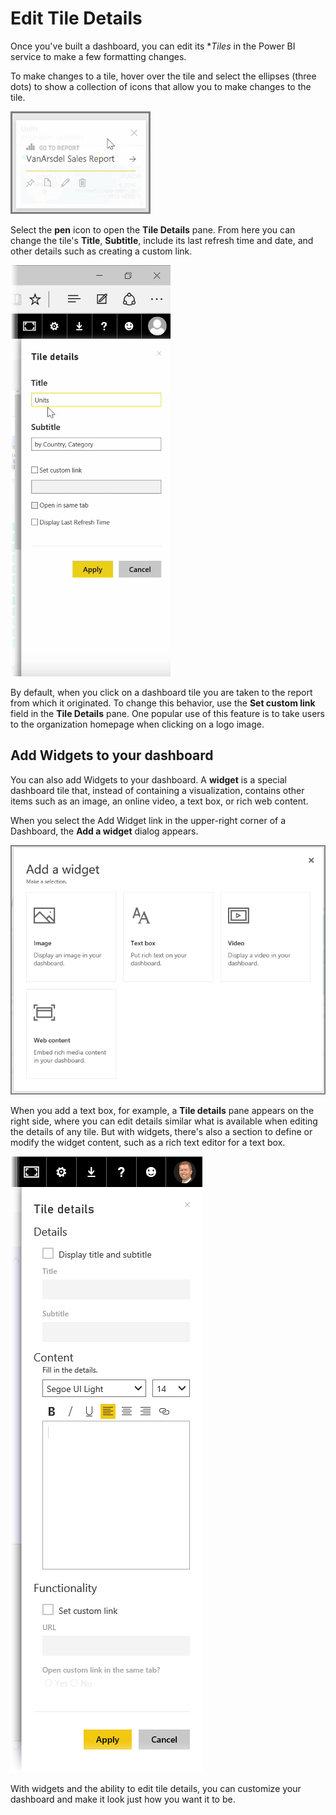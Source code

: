 <properties
   pageTitle="Edit tile details and add widgets"
   description="Change the title and link behavior, and add widgets"
   services="powerbi"
   documentationCenter=""
   authors="davidiseminger"
   manager="mblythe"
   backup=""
   editor=""
   tags=""
   qualityFocus="no"
   qualityDate=""
   featuredVideoId="XhqVbHqd5jQ"
   featuredVideoThumb=""
   courseDuration="6m"/>

<tags
   ms.service="powerbi"
   ms.devlang="NA"
   ms.topic="get-started-article"
   ms.tgt_pltfrm="NA"
   ms.workload="powerbi"
   ms.date="06/22/2016"
   ms.author="davidi"/>

# Edit Tile Details

Once you've built a dashboard, you can edit its **Tiles* in the Power BI service to make a few formatting changes.

To make changes to a tile, hover over the tile and select the ellipses (three dots) to show a collection of icons that allow you to make changes to the tile.

![](media/powerbi-learning-4-4d-change-tile-details/4-4d_1.png)

Select the **pen** icon to open the **Tile Details** pane. From here you can change the tile's **Title**, **Subtitle**, include its last refresh time and date, and other details such as creating a custom link.

![](media/powerbi-learning-4-4d-change-tile-details/4-4d_2.png)

By default, when you click on a dashboard tile you are taken to the report from which it originated. To change this behavior, use the **Set custom link** field in the **Tile Details** pane. One popular use of this feature is to take users to the organization homepage when clicking on a logo image.

## Add Widgets to your dashboard

You can also add Widgets to your dashboard. A **widget** is a special dashboard tile that, instead of containing a visualization, contains other items such as an image, an online video, a text box, or rich web content.

When you select the Add Widget link in the upper-right corner of a Dashboard, the **Add a widget** dialog appears.

![](media/powerbi-learning-4-4d-change-tile-details/4-4d_3.png)

When you add a text box, for example, a **Tile details** pane appears on the right side, where you can edit details similar what is available when editing the details of any tile. But with widgets, there's also a section to define or modify the widget content, such as a rich text editor for a text box.

![](media/powerbi-learning-4-4d-change-tile-details/4-4d_4.png)

With widgets and the ability to edit tile details, you can customize your dashboard and make it look just how you want it to be.
